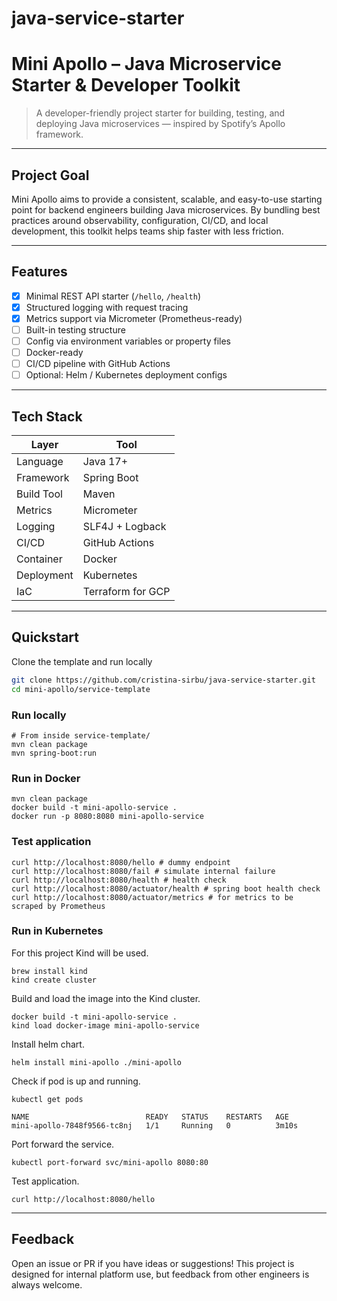 # java-service-starter

# Mini Apollo – Java Microservice Starter & Developer Toolkit

> A developer-friendly project starter for building, testing, and deploying Java microservices — inspired by Spotify’s Apollo framework.

---

## Project Goal

Mini Apollo aims to provide a consistent, scalable, and easy-to-use starting point for backend engineers building Java microservices. By bundling best practices around observability, configuration, CI/CD, and local development, this toolkit helps teams ship faster with less friction.

---

## Features

- [x] Minimal REST API starter (`/hello`, `/health`)
- [x] Structured logging with request tracing
- [x] Metrics support via Micrometer (Prometheus-ready)
- [ ] Built-in testing structure
- [ ] Config via environment variables or property files
- [ ] Docker-ready
- [ ] CI/CD pipeline with GitHub Actions
- [ ] Optional: Helm / Kubernetes deployment configs

---

## Tech Stack

| Layer      | Tool              |
|------------|-------------------|
| Language   | Java 17+          |
| Framework  | Spring Boot       |
| Build Tool | Maven             |
| Metrics    | Micrometer        |
| Logging    | SLF4J + Logback   |
| CI/CD      | GitHub Actions    |
| Container  | Docker            |
| Deployment | Kubernetes        |
| IaC        | Terraform for GCP |

---

## Quickstart

Clone the template and run locally

```bash
git clone https://github.com/cristina-sirbu/java-service-starter.git
cd mini-apollo/service-template
```

### Run locally

```shell
# From inside service-template/
mvn clean package
mvn spring-boot:run
```

### Run in Docker

```shell
mvn clean package
docker build -t mini-apollo-service .
docker run -p 8080:8080 mini-apollo-service
```

### Test application

```shell
curl http://localhost:8080/hello # dummy endpoint
curl http://localhost:8080/fail # simulate internal failure
curl http://localhost:8080/health # health check
curl http://localhost:8080/actuator/health # spring boot health check
curl http://localhost:8080/actuator/metrics # for metrics to be scraped by Prometheus
```

### Run in Kubernetes

For this project Kind will be used.

```shell
brew install kind
kind create cluster
```

Build and load the image into the Kind cluster.

```shell
docker build -t mini-apollo-service .
kind load docker-image mini-apollo-service
```

Install helm chart.

```shell
helm install mini-apollo ./mini-apollo
```

Check if pod is up and running.

```shell
kubectl get pods
```

```
NAME                          READY   STATUS    RESTARTS   AGE
mini-apollo-7848f9566-tc8nj   1/1     Running   0          3m10s
```

Port forward the service.

```shell
kubectl port-forward svc/mini-apollo 8080:80
```

Test application.

```shell
curl http://localhost:8080/hello
```

---

## Feedback

Open an issue or PR if you have ideas or suggestions! This project is designed for internal platform use, but feedback from other engineers is always welcome.
